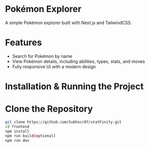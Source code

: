 # Pokémon Explorer

A simple Pokémon explorer built with Next.js and TailwindCSS.

# Features

- Search for Pokémon by name
- View Pokémon details, including abilities, types, stats, and moves
- Fully responsive UI with a modern design

# Installation & Running the Project

# Clone the Repository

```sh
git clone https://github.com/Subhocr07/statFinity.git
cd frontend
npm install
npm run build(optional)
npm run dev



```
